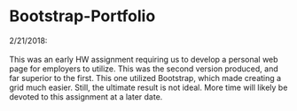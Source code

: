 # Bootstrap-Portfolio

2/21/2018: <br></br>
This was an early HW assignment requiring us to develop a personal web page for employers to utilize. This was the second version produced, and far superior to the first. This one utilized Bootstrap, which made creating a grid much easier. Still, the ultimate result is not ideal. More time will likely be devoted to this assignment at a later date.
